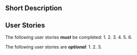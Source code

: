## Short Description

## User Stories
The following user stories ***must*** be completed:
1.
2.
3.
4.
5.
6.

The following user stories are ***optional***:
1.
2.
3.
